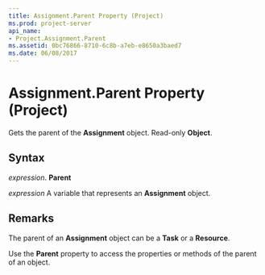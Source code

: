 ```yaml
---
title: Assignment.Parent Property (Project)
ms.prod: project-server
api_name:
- Project.Assignment.Parent
ms.assetid: 0bc76866-8710-6c8b-a7eb-e8650a3baed7
ms.date: 06/08/2017
---
```



# Assignment.Parent Property (Project)

Gets the parent of the **Assignment** object. Read-only **Object**.


## Syntax

 _expression_. **Parent**

 _expression_ A variable that represents an **Assignment** object.


## Remarks

The parent of an **Assignment** object can be a **Task** or a **Resource**.

Use the **Parent** property to access the properties or methods of the parent of an object.



